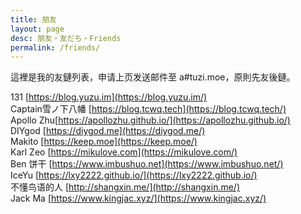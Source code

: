 ```yaml
---
title: 朋友
layout: page
desc: 朋友・友だち・Friends
permalink: /friends/
---
```


這裡是我的友鏈列表，申请上页发送邮件至 a#tuzi.moe，原則先友後鏈。

131 [https://blog.yuzu.im](https://blog.yuzu.im/)  
Captain雪ノ下八幡 [https://blog.tcwq.tech](https://blog.tcwq.tech/)  
Apollo Zhu[https://apollozhu.github.io/](https://apollozhu.github.io/)  
DIYgod [https://diygod.me](https://diygod.me/)  
Makito [https://keep.moe](https://keep.moe/)  
Karl Zeo [https://mikulove.com](https://mikulove.com/)  
Ben 饼干 [https://www.imbushuo.net](https://www.imbushuo.net/)  
IceYu [https://lxy2222.github.io/](https://lxy2222.github.io/)   
不懂鸟语的人 [http://shangxin.me/](http://shangxin.me/)  
Jack Ma [https://www.kingjac.xyz/](https://www.kingjac.xyz/)  